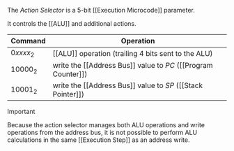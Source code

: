 The _Action Selector_ is a 5-bit [[Execution Microcode]] parameter.

It controls the [[ALU]] and additional actions.

| Command   | Operation                                                     |
| --------- | ------------------------------------------------------------- |
| $0xxxx_2$ | [[ALU]] operation (trailing 4 bits sent to the ALU)           |
| $10000_2$ | write the [[Address Bus]] value to $PC$ ([[Program Counter]]) |
| $10001_2$ | write the [[Address Bus]] value to $SP$ ([[Stack Pointer]])   |

>[!important]
>Because the action selector manages both ALU operations and write operations from the address bus, it is not possible to perform ALU calculations in the same [[Execution Step]] as an address write.


